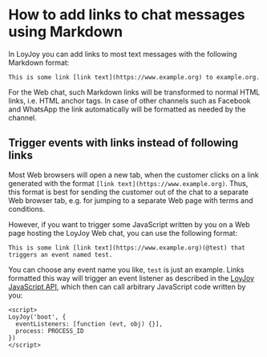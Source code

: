 # How to add links to chat messages using Markdown

In LoyJoy you can add links to most text messages with the following Markdown format:

```
This is some link [link text](https://www.example.org) to example.org.
```

For the Web chat, such Markdown links will be transformed to normal HTML links, i.e. HTML anchor tags. In case of other channels such as Facebook and WhatsApp the link automatically will be formatted as needed by the channel.


## Trigger events with links instead of following links

Most Web browsers will open a new tab, when the customer clicks on a link generated with the format `[link text](https://www.example.org)`. Thus, this format is best for sending the customer out of the chat to a separate Web browser tab, e.g. for jumping to a separate Web page with terms and conditions.

However, if you want to trigger some JavaScript written by you on a Web page hosting the LoyJoy Web chat, you can use the following format:

```
This is some link [link text](https://www.example.org)(@test) that triggers an event named test.
```

You can choose any event name you like, `test` is just an example. Links formatted this way will trigger an event listener as described in the [LoyJoy JavaScript API](/experiences/publish/javascript_api/javascript_api.md), which then can call arbitrary JavaScript code written by you:

```
<script>
LoyJoy('boot', {
  eventListeners: [function (evt, obj) {}],
  process: PROCESS_ID
})
</script>
```
